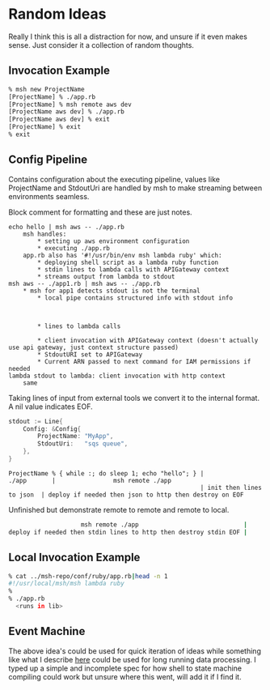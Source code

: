 # Random Ideas

Really I think this is all a distraction for now, and unsure if it even makes sense. Just consider it a collection of random thoughts.

## Invocation Example
```bash
% msh new ProjectName
[ProjectName] % ./app.rb
[ProjectName] % msh remote aws dev
[ProjectName aws dev] % ./app.rb
[ProjectName aws dev] % exit
[ProjectName] % exit
% exit
```

## Config Pipeline

Contains configuration about the executing pipeline, values like ProjectName and StdoutUri are handled by msh to make
streaming between environments seamless.

Block comment for formatting and these are just notes.

```
echo hello | msh aws -- ./app.rb
    msh handles:
        * setting up aws environment configuration
        * executing ./app.rb
    app.rb also has '#!/usr/bin/env msh lambda ruby' which:
        * deploying shell script as a lambda ruby function
        * stdin lines to lambda calls with APIGateway context
        * streams output from lambda to stdout
msh aws -- ./app1.rb | msh aws -- ./app.rb
    * msh for app1 detects stdout is not the terminal
        * local pipe contains structured info with stdout info



        * lines to lambda calls
    
        * client invocation with APIGateway context (doesn't actually use api gateway, just context structure passed)
        * StdoutURI set to APIGateway 
        * Current ARN passed to next command for IAM permissions if needed
lambda stdout to lambda: client invocation with http context
    same
```
    

Taking lines of input from external tools we convert it to the internal format. A nil value indicates EOF.
```go
stdout := Line{
    Config: &Config{
        ProjectName: "MyApp",
        StdoutUri:   "sqs queue",
    },
}
```


```
ProjectName % { while :; do sleep 1; echo "hello"; } |              ./app       |                msh remote ./app
                                                     | init then lines to json  | deploy if needed then json to http then destroy on EOF
```

Unfinished but demonstrate remote to remote and remote to local.
```bash
                    msh remote ./app                             |                 
deploy if needed then stdin lines to http then destroy stdin EOF |
```

## Local Invocation Example
```bash
% cat ../msh-repo/conf/ruby/app.rb|head -n 1
#!/usr/local/msh/msh lambda ruby
%
% ./app.rb
  <runs in lib>
```
        

## Event Machine

The above idea's could be used for quick iteration of ideas while something like what I describe [here](https://github.com/RyanJarv/coderun#update-1142020) could be used for long running data processing. I typed up a simple and incomplete spec for how shell to state machine compiling could work but unsure where this went, will add it if I find it.
